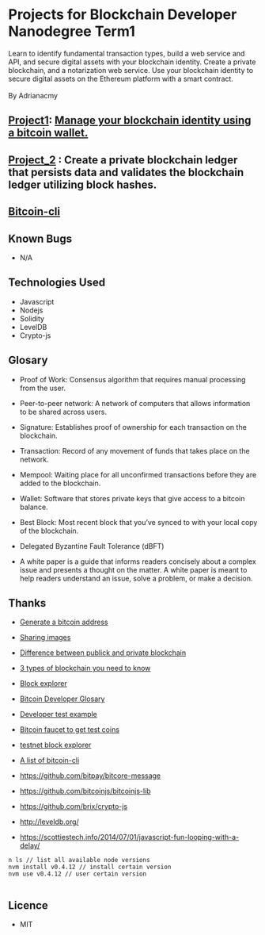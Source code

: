 
# Projects for Blockchain Developer Nanodegree Term1
Learn to identify fundamental transaction types, build a web service and API, and secure digital assets with your blockchain identity. Create a private blockchain, and a notarization web service. Use your blockchain identity to secure digital assets on the Ethereum platform with a smart contract.<br><br>
By Adrianacmy
<br>

## [Project1](./managingBlockchainIdentity.md): [Manage your blockchain identity using a bitcoin wallet.](./verifyMessageSignature.js)

## [Project_2](./Project_2/simpleChain.js) : Create a private blockchain ledger that persists data and validates the blockchain ledger utilizing block hashes.

## [Bitcoin-cli](./bitcoin-cli.md)

## Known Bugs
- N/A


## Technologies Used

- Javascript
- Nodejs
- Solidity
- LevelDB
- Crypto-js


## Glosary

- Proof of Work: Consensus algorithm that requires manual processing from the user.

- Peer-to-peer network: A network of computers that allows information to be shared across users.

- Signature: Establishes proof of ownership for each transaction on the blockchain.

- Transaction: Record of any movement of funds that takes place on the network.

- Mempool: Waiting place for all unconfirmed transactions before they are added to the blockchain.

- Wallet: Software that stores private keys that give access to a bitcoin balance.

- Best Block: Most recent block that you’ve synced to with your local copy of the blockchain.


- Delegated Byzantine Fault Tolerance (dBFT)

- A white paper is a guide that informs readers concisely about a complex issue and presents a thought on the matter. A white paper is meant to help readers understand an issue, solve a problem, or make a decision.

## Thanks

- [Generate a bitcoin address]( https://www.bitaddress.org/bitaddress.org-v3.3.0-SHA256-dec17c07685e1870960903d8f58090475b25af946fe95a734f88408cef4aa194.html)
- [Sharing images](https://imgbb.com/)
- [Difference between publick and private blockchain]( https://www.ibm.com/blogs/blockchain/2017/05/the-difference-between-public-and-private-blockchain/)
- [3 types of blockchain you need to know](https://hackernoon.com/3-popular-types-of-blockchains-you-need-to-know-7a5b98ee545a)
- [Block explorer](https://blockexplorer.com/)
- [Bitcoin Developer Glosary](https://bitcoin.org/en/developer-glossary#section)
- [Developer test example](https://bitcoin.org/en/developer-examples#testing-applications)
- [Bitcoin faucet to get test coins](http://bitcoinfaucet.uo1.net/send.php)

- [testnet block explorer](https://live.blockcypher.com/btc-testnet/)
- [A list of bitcoin-cli](https://en.bitcoin.it/wiki/Original_Bitcoin_client/API_calls_list)

- https://github.com/bitpay/bitcore-message
- https://github.com/bitcoinjs/bitcoinjs-lib
- https://github.com/brix/crypto-js
- http://leveldb.org/
- https://scottiestech.info/2014/07/01/javascript-fun-looping-with-a-delay/


```
n ls // list all available node versions
nvm install v0.4.12 // install certain version
nvm use v0.4.12 // user certain version


```


## Licence

- MIT
